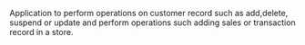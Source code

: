 Application to perform operations on customer record such as add,delete, suspend or update and perform operations such adding sales or transaction record in a store. 
